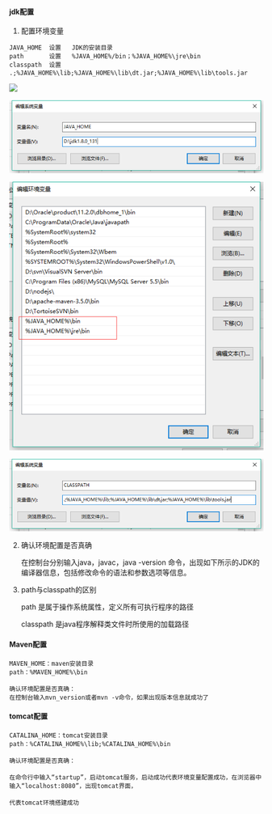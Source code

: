 #### jdk配置

1. 配置环境变量

~~~
JAVA_HOME  设置   JDK的安装目录
path       设置   %JAVA_HOME%/bin；%JAVA_HOME%\jre\bin
classpath  设置   .;%JAVA_HOME%\lib;%JAVA_HOME%\lib\dt.jar;%JAVA_HOME%\lib\tools.jar
~~~

![](https://ss0.bdstatic.com/94oJfD_bAAcT8t7mm9GUKT-xh_/timg?image&quality=100&size=b4000_4000&sec=1607351847&di=7e970ad1064a46c77bbf50a9c9665e3d&src=http://attach.bbs.miui.com/forum/201310/19/235356fyjkkugokokczyo0.jpg)

![JAVA HOME  1311 ](../../图片/环境变量配置/clip_image001.png)

![I \bin  m Data \javapath  % Sy ste m syste m32  % System Root%  % Sy ste m ste m 32\W be m  Server\bin  Files (x86)\MySQL\MySQL Server 5.5\bin  ejs\  D: \ TortoiseSVN\bin  %JAVA  %JAVA ](../../图片/环境变量配置/clip_image001-1607347668171.png)

![CLASSPATH ](../../图片/环境变量配置/clip_image001-1607347679906.png)

2. 确认环境配置是否真确

    在控制台分别输入java，javac，java -version 命令，出现如下所示的JDK的编译器信息，包括修改命令的语法和参数选项等信息。

3. path与classpath的区别

    path 是属于操作系统属性，定义所有可执行程序的路径

    classpath 是java程序解释类文件时所使用的加载路径

#### Maven配置

~~~
MAVEN_HOME：maven安装目录
path：%MAVEN_HOME%\bin

确认环境配置是否真确：
在控制台输入mvn_version或者mvn -v命令，如果出现版本信息就成功了
~~~



#### tomcat配置

 ~~~
CATALINA_HOME：tomcat安装目录
path：%CATALINA_HOME%\lib;%CATALINA_HOME%\bin

确认环境配置是否真确：

在命令行中输入“startup”，启动tomcat服务，启动成功代表环境变量配置成功，在浏览器中输入“localhost:8080”，出现tomcat界面，

代表tomcat环境搭建成功
 ~~~

